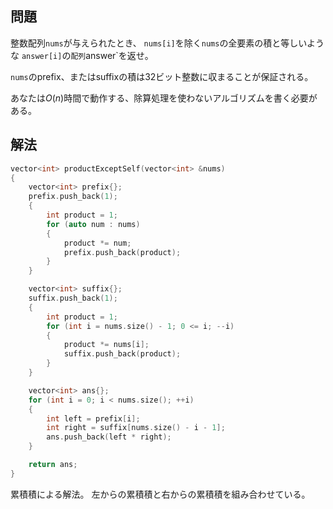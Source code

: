 ## 問題
整数配列`nums`が与えられたとき、
`nums[i]`を除く`nums`の全要素の積と等しいような
`answer[i]`の`配列`answer`を返せ。

`nums`のprefix、またはsuffixの積は32ビット整数に収まることが保証される。

あなたは$O(n)$時間で動作する、除算処理を使わないアルゴリズムを書く必要がある。

## 解法
```cpp
vector<int> productExceptSelf(vector<int> &nums)
{
	vector<int> prefix{};
	prefix.push_back(1);
	{
		int product = 1;
		for (auto num : nums)
		{
			product *= num;
			prefix.push_back(product);
		}
	}

	vector<int> suffix{};
	suffix.push_back(1);
	{
		int product = 1;
		for (int i = nums.size() - 1; 0 <= i; --i)
		{
			product *= nums[i];
			suffix.push_back(product);
		}
	}

	vector<int> ans{};
	for (int i = 0; i < nums.size(); ++i)
	{
		int left = prefix[i];
		int right = suffix[nums.size() - i - 1];
		ans.push_back(left * right);
	}

	return ans;
}
```
累積積による解法。
左からの累積積と右からの累積積を組み合わせている。
